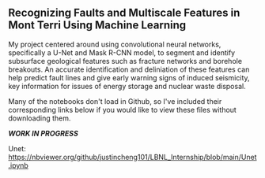 ## Recognizing Faults and Multiscale Features in Mont Terri Using Machine Learning

My project centered around using convolutional neural networks, specifically a U-Net and Mask R-CNN model, to segment and identify subsurface geological  features such as fracture networks and borehole breakouts. An accurate identification and deliniation of these features can help predict fault lines and give early warning signs of induced seismicity, key information for issues of energy storage and nuclear waste disposal.

Many of the notebooks don't load in Github, so I've included their corresponding links below if you would like to view these files without downloading them.

***WORK IN PROGRESS***

Unet: https://nbviewer.org/github/justincheng101/LBNL_Internship/blob/main/Unet.ipynb
